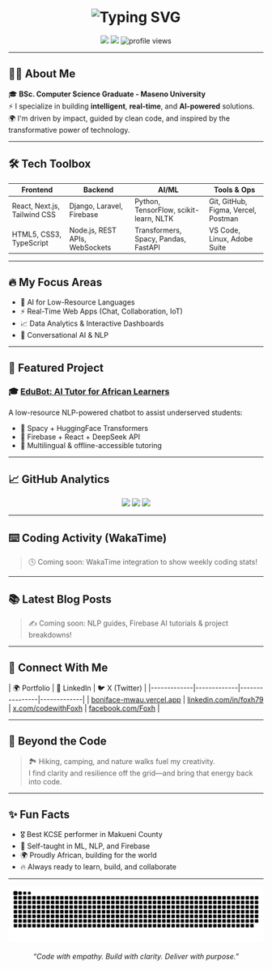<h1 align="center">
  <img src="https://readme-typing-svg.demolab.com?font=Fira+Code&duration=4000&pause=500&color=61DAFB&center=true&vCenter=true&width=440&lines=Boniface+Mwau+Kimanthi;AI+Engineer+%7C+Full+Stack+Developer;Real-Time+Systems+%7C+ML+Researcher;Clean.+Scalable.+Impactful." alt="Typing SVG" />
</h1>

<div align="center">
  <img src="https://img.shields.io/badge/Open%20To-Collaborations-10B981?style=for-the-badge" />
  <img src="https://img.shields.io/badge/Currently%20Building-AI%20Apps%20%7C%20EduBot-1E3A8A?style=for-the-badge" />
  <img src="https://komarev.com/ghpvc/?username=foxh79&style=for-the-badge&color=10B981" alt="profile views"/>
</div>

---

## 👨‍💻 About Me

🎓 **BSc. Computer Science Graduate - Maseno University**  
⚡ I specialize in building **intelligent**, **real-time**, and **AI-powered** solutions.  
🌍 I'm driven by impact, guided by clean code, and inspired by the transformative power of technology.

---

## 🛠️ Tech Toolbox

| Frontend | Backend | AI/ML | Tools & Ops |
|---------|---------|-------|-------------|
| React, Next.js, Tailwind CSS | Django, Laravel, Firebase | Python, TensorFlow, scikit-learn, NLTK | Git, GitHub, Figma, Vercel, Postman |
| HTML5, CSS3, TypeScript | Node.js, REST APIs, WebSockets | Transformers, Spacy, Pandas, FastAPI | VS Code, Linux, Adobe Suite |

---

## 🔥 My Focus Areas

- 🔗 AI for Low-Resource Languages  
- ⚡ Real-Time Web Apps (Chat, Collaboration, IoT)  
- 📈 Data Analytics & Interactive Dashboards  
- 💬 Conversational AI & NLP  

---

## 💼 Featured Project

### 🎓 [EduBot: AI Tutor for African Learners](https://github.com/foxh79/IndabaXKenya2025)
A low-resource NLP-powered chatbot to assist underserved students:
- 🤖 Spacy + HuggingFace Transformers  
- 🔌 Firebase + React + DeepSeek API  
- 💬 Multilingual & offline-accessible tutoring  

---

## 📈 GitHub Analytics

<div align="center">
  <img src="https://github-readme-stats.vercel.app/api?username=foxh79&show_icons=true&theme=radical&hide_border=false" />
  <img src="https://streak-stats.demolab.com?user=foxh79&theme=radical&hide_border=false" />
  <img src="https://github-readme-stats.vercel.app/api/top-langs/?username=foxh79&layout=compact&theme=radical&hide_border=false" />
</div>

---

## ⌨️ Coding Activity (WakaTime)

> 🕓 Coming soon: WakaTime integration to show weekly coding stats!

---

## 📚 Latest Blog Posts

> ✍️ Coming soon: NLP guides, Firebase AI tutorials & project breakdowns!

---

## 🤝 Connect With Me

| 🌍 Portfolio | 💼 LinkedIn | 🐦 X (Twitter) |
|-------------|-------------|----------------|-------------|
| [boniface-mwau.vercel.app](https://boniface-mwau.vercel.app) | [linkedin.com/in/foxh79](https://linkedin.com/in/foxh79) | [x.com/codewithFoxh](https://x.com/codewithFoxh) | [facebook.com/Foxh](https://facebook.com/Foxh) |

---

## 🧘 Beyond the Code

> 🏞️ Hiking, camping, and nature walks fuel my creativity.  
> I find clarity and resilience off the grid—and bring that energy back into code.

---

## ✨ Fun Facts

- 🎖️ Best KCSE performer in Makueni County  
- 🧠 Self-taught in ML, NLP, and Firebase  
- 🌍 Proudly African, building for the world  
- 🔥 Always ready to learn, build, and collaborate  

---

<div align="center">
  <img src="https://raw.githubusercontent.com/Platane/snk/output/github-contribution-grid-snake-dark.svg" alt="Contribution snake animation" />
  <br><br>
  <i>“Code with empathy. Build with clarity. Deliver with purpose.”</i>
</div>

<!-- Created with ❤️ by Boniface Mwau | Inspired by GPRM + Custom Enhancements -->
